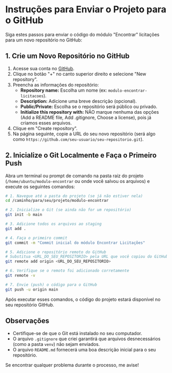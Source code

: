 # Instruções para Enviar o Projeto para o GitHub

Siga estes passos para enviar o código do módulo "Encontrar" licitações para um novo repositório no GitHub:

## 1. Crie um Novo Repositório no GitHub

1.  Acesse sua conta no [GitHub](https://github.com/).
2.  Clique no botão "+" no canto superior direito e selecione "New repository".
3.  Preencha as informações do repositório:
    *   **Repository name:** Escolha um nome (ex: `modulo-encontrar-licitacoes`).
    *   **Description:** Adicione uma breve descrição (opcional).
    *   **Public/Private:** Escolha se o repositório será público ou privado.
    *   **Initialize this repository with:** NÃO marque nenhuma das opções (Add a README file, Add .gitignore, Choose a license), pois já criamos esses arquivos.
4.  Clique em "Create repository".
5.  Na página seguinte, copie a URL do seu novo repositório (será algo como `https://github.com/seu-usuario/seu-repositorio.git`).

## 2. Inicialize o Git Localmente e Faça o Primeiro Push

Abra um terminal ou prompt de comando na pasta raiz do projeto (`/home/ubuntu/modulo-encontrar` ou onde você salvou os arquivos) e execute os seguintes comandos:

```bash
# 1. Navegue até a pasta do projeto (se já não estiver nela)
cd /caminho/para/seu/projeto/modulo-encontrar

# 2. Inicialize o Git (se ainda não for um repositório)
git init -b main

# 3. Adicione todos os arquivos ao staging
git add .

# 4. Faça o primeiro commit
git commit -m "Commit inicial do módulo Encontrar Licitações"

# 5. Adicione o repositório remoto do GitHub
# Substitua <URL_DO_SEU_REPOSITORIO> pela URL que você copiou do GitHub
git remote add origin <URL_DO_SEU_REPOSITORIO>

# 6. Verifique se o remoto foi adicionado corretamente
git remote -v

# 7. Envie (push) o código para o GitHub
git push -u origin main
```

Após executar esses comandos, o código do projeto estará disponível no seu repositório GitHub.

## Observações

- Certifique-se de que o Git está instalado no seu computador.
- O arquivo `.gitignore` que criei garantirá que arquivos desnecessários (como a pasta `venv`) não sejam enviados.
- O arquivo `README.md` fornecerá uma boa descrição inicial para o seu repositório.

Se encontrar qualquer problema durante o processo, me avise!
